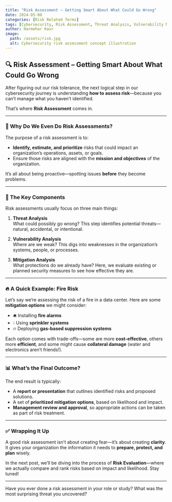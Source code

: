 ```yaml
---
title: "Risk Assessment – Getting Smart About What Could Go Wrong"
date: 2024-05-08
categories: [Risk Related Terms]
tags: [Cybersecurity, Risk Assessment, Threat Analysis, Vulnerability Management, Risk Management]
author: Harmehar Kaur
image:
  path: /assets/risk.jpg
  alt: Cybersecurity risk assessment concept illustration
---
```


## 🔍 Risk Assessment – Getting Smart About What Could Go Wrong

After figuring out our risk tolerance, the next logical step in our cybersecurity journey is understanding **how to assess risk**—because you can’t manage what you haven’t identified.

That’s where **Risk Assessment** comes in.

---

### 🎯 Why Do We Even Do Risk Assessments?

The purpose of a risk assessment is to:

- **Identify, estimate, and prioritize** risks that could impact an organization’s operations, assets, or goals.
- Ensure those risks are aligned with the **mission and objectives** of the organization.
  
It’s all about being proactive—spotting issues **before** they become problems.

---

### 🧩 The Key Components

Risk assessments usually focus on three main things:

1. **Threat Analysis**  
   What could possibly go wrong? This step identifies potential threats—natural, accidental, or intentional.

2. **Vulnerability Analysis**  
   Where are we weak? This digs into weaknesses in the organization’s systems, people, or processes.

3. **Mitigation Analysis**  
   What protections do we already have? Here, we evaluate existing or planned security measures to see how effective they are.

---

### 🔥 A Quick Example: Fire Risk

Let’s say we’re assessing the risk of a fire in a data center. Here are some **mitigation options** we might consider:

- 🛎️ Installing **fire alarms**
- 💧 Using **sprinkler systems**
- 🔥 Deploying **gas-based suppression systems**

Each option comes with trade-offs—some are more **cost-effective**, others more **efficient**, and some might cause **collateral damage** (water and electronics aren’t friends!).

---

### 📊 What’s the Final Outcome?

The end result is typically:

- A **report or presentation** that outlines identified risks and proposed solutions.
- A set of **prioritized mitigation options**, based on likelihood and impact.
- **Management review and approval**, so appropriate actions can be taken as part of risk treatment.

---

### ✅ Wrapping It Up

A good risk assessment isn’t about creating fear—it’s about creating **clarity**. It gives your organization the information it needs to **prepare, protect, and plan** wisely.

In the next post, we’ll be diving into the process of **Risk Evaluation**—where we actually compare and rank risks based on impact and likelihood. Stay tuned!

---

Have you ever done a risk assessment in your role or study? What was the most surprising threat you uncovered?
